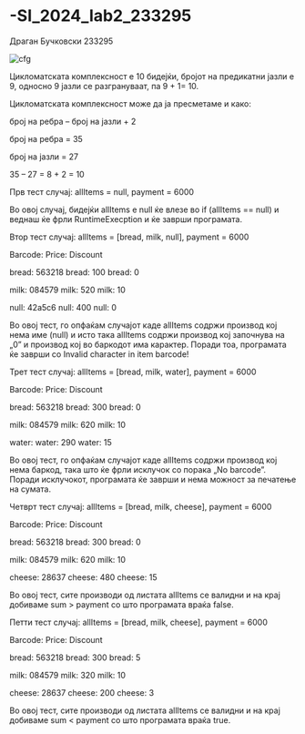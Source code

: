 # -SI_2024_lab2_233295
Драган Бучковски
233295

![cfg](https://github.com/kranoxje/-SI_2024_lab2_233295/assets/165957913/9c96d490-dcb7-4778-9172-2e1c1ea6ec50)




Цикломатската комплексност е 10 бидејќи, бројот на предикатни јазли е 9, односно 9 јазли се разгрануваат, па 9 + 1= 10.

Цикломатската комплексност може да ја пресметаме и како:

број на ребра – број на јазли + 2

број на ребра = 35

број на јазли = 27

35 – 27 = 8 + 2 = 10

Прв тест случај: allItems = null, payment = 6000

Во овој случај, бидејќи allItems е null ќе влезе во if (allItems == null) и веднаш ќе фрли RuntimeExecption и ќе заврши програмата.

Втор тест случај: allItems = [bread, milk, null], payment = 6000

Barcode: Price: Discount

bread: 563218 bread: 100 bread: 0

milk: 084579 milk: 520 milk: 10

null: 42a5c6 null: 400 null: 0

Во овој тест, го опфаќам случајот каде allItems содржи производ кој нема име (null) и исто така allItems содржи производ кој започнува на „0” и производ кој во баркодот има карактер. Поради тоа, програмата ќе заврши со Invalid character in item barcode!

Трет тест случај: allItems = [bread, milk, water], payment = 6000

Barcode: Price: Discount

bread: 563218 bread: 300 bread: 0

milk: 084579 milk: 620 milk: 10

water: water: 290 water: 15

Во овој тест, го опфаќам случајот каде allItems содржи производ кој нема баркод, така што ќе фрли исклучок со порака „No barcode”. Поради исклучокот, програмата ќе заврши и нема можност за печатење на сумата.

Четврт тест случај: allItems = [bread, milk, cheese], payment = 6000

Barcode: Price: Discount

bread: 563218 bread: 300 bread: 0

milk: 084579 milk: 620 milk: 10

cheese: 28637 cheese: 480 cheese: 15

Во овој тест, сите производи од листата allItems се валидни и на крај добиваме sum > payment со што програмата враќа false.

Петти тест случај: allItems = [bread, milk, cheese], payment = 6000

Barcode: Price: Discount

bread: 563218 bread: 300 bread: 5

milk: 084579 milk: 320 milk: 10

cheese: 28637 cheese: 200 cheese: 3

Во овој тест, сите производи од листата allItems се валидни и на крај добиваме sum < payment со што програмата враќа true.
